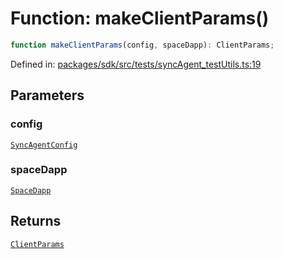 # Function: makeClientParams()

```ts
function makeClientParams(config, spaceDapp): ClientParams;
```

Defined in: [packages/sdk/src/tests/syncAgent\_testUtils.ts:19](https://github.com/towns-protocol/towns/blob/0db1fd0ac7258e8db8cedfb6183e8eade8284fa1/packages/sdk/src/tests/syncAgent_testUtils.ts#L19)

## Parameters

### config

[`SyncAgentConfig`](../interfaces/SyncAgentConfig.md)

### spaceDapp

[`SpaceDapp`](../../Towns-Protocol-Web3/classes/SpaceDapp.md)

## Returns

[`ClientParams`](../interfaces/ClientParams.md)
